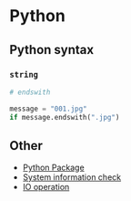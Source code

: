 # Python

## Python syntax

### `string`

```python
# endswith

message = "001.jpg"
if message.endswith(".jpg")
```

## Other

- [Python Package](python-package.md)
- [System information check](check-system-imformation.md)
- [IO operation](io-operation.md)
